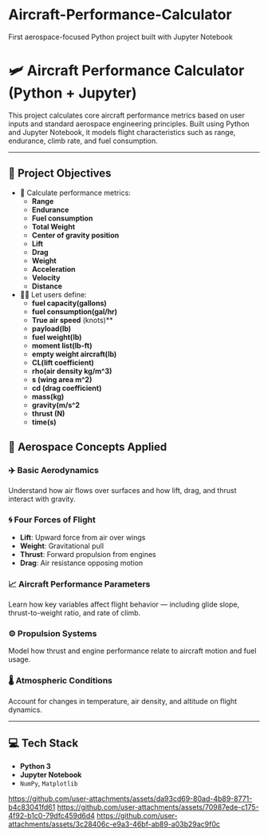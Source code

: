 # Aircraft-Performance-Calculator
First aerospace-focused Python project built with Jupyter Notebook
# 🛩️ Aircraft Performance Calculator (Python + Jupyter)

This project calculates core aircraft performance metrics based on user inputs and standard aerospace engineering principles. Built using Python and Jupyter Notebook, it models flight characteristics such as range, endurance, climb rate, and fuel consumption.

---

## 🎯 Project Objectives

- 🔢 Calculate performance metrics:
  - **Range**
  - **Endurance**
  - **Fuel consumption**
  - **Total Weight**
  - **Center of gravity position**
  - **Lift**
  - **Drag**
  - **Weight**
  - **Acceleration**
  - **Velocity**
  - **Distance**
- 🧍‍♂️ Let users define:
  - **fuel capacity(gallons)**
  - **fuel consumption(gal/hr)**
  - **True air speed** (knots)**
  - **payload(lb)**
  - **fuel weight(lb)**
  - **moment list(lb-ft)**
  - **empty weight aircraft(lb)**
  - **CL(lift coefficient)**
  - **rho(air density kg/m^3)**
  - **s (wing area m^2)**
  - **cd (drag coefficient)**
  - **mass(kg)**
  - **gravity(m/s^2**
  - **thrust (N)**
  - **time(s)**
    

## 🚀 Aerospace Concepts Applied

### ✈️ Basic Aerodynamics
Understand how air flows over surfaces and how lift, drag, and thrust interact with gravity.

### 🌀 Four Forces of Flight
- **Lift**: Upward force from air over wings  
- **Weight**: Gravitational pull  
- **Thrust**: Forward propulsion from engines  
- **Drag**: Air resistance opposing motion

### 📈 Aircraft Performance Parameters
Learn how key variables affect flight behavior — including glide slope, thrust-to-weight ratio, and rate of climb.

### ⚙️ Propulsion Systems
Model how thrust and engine performance relate to aircraft motion and fuel usage.

### 🌡️ Atmospheric Conditions
Account for changes in temperature, air density, and altitude on flight dynamics.

---

## 💻 Tech Stack

- **Python 3**
- **Jupyter Notebook**
- `NumPy`, `Matplotlib`

 
https://github.com/user-attachments/assets/da93cd69-80ad-4b89-8771-b4c83041fd61
https://github.com/user-attachments/assets/70987ede-c175-4f92-b1c0-79dfc459d6d4
https://github.com/user-attachments/assets/3c28406c-e9a3-46bf-ab89-a03b29ac9f0c





